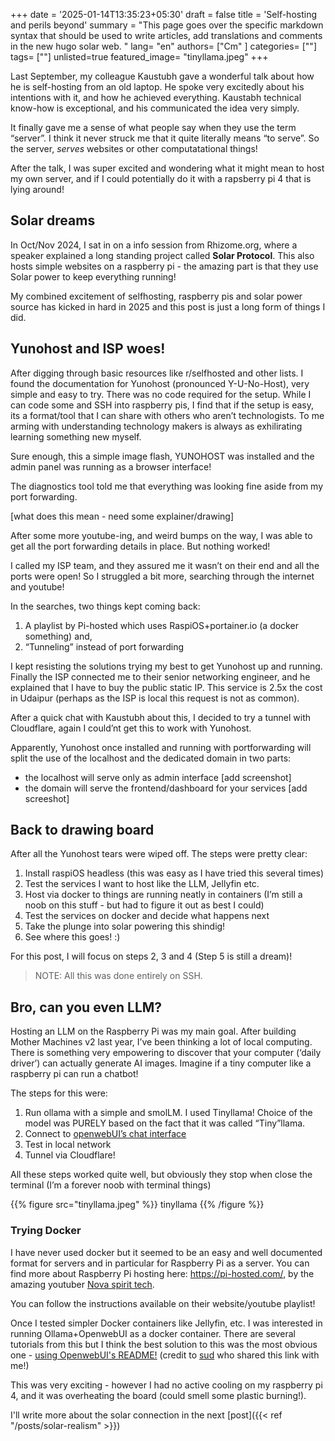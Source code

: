 +++
date = '2025-01-14T13:35:23+05:30'
draft = false
title = 'Self-hosting and perils beyond'
summary = "This page goes over the specific markdown syntax that should be used to write articles, add translations and comments in the new hugo solar web. "
lang= "en"
authors= ["Cm" ]
categories= [""]
tags= [""]
unlisted=true
featured_image= "tinyllama.jpeg"
+++

Last September, my colleague Kaustubh gave a wonderful talk about how he is self-hosting from an old laptop. He spoke very excitedly about his intentions with it, and how he achieved everything. Kaustabh technical know-how is exceptional, and his communicated the idea very simply. 

It finally gave me a sense of what people say when they use the term “server”. I think it never struck me that it quite literally means “to serve”. So the server, _serves_ websites or other computatational things! 

After the talk, I was super excited and wondering what it might mean to host my own server, and if I could potentially do it with a rapsberry pi 4 that is lying around!

## Solar dreams
In Oct/Nov 2024, I sat in on a info session from Rhizome.org, where a speaker explained a long standing project called **Solar Protocol**. This also hosts simple websites on a raspberry pi - the amazing part is that they use Solar power to keep everything running! 

My combined excitement of selfhosting, raspberry pis and solar power source has kicked in hard in 2025 and this post is just a long form of things I did. 

## Yunohost and ISP woes! 

After digging through basic resources like r/selfhosted and other lists. I found the documentation for Yunohost (pronounced Y-U-No-Host), very simple and easy to try. There was no code required for the setup. While I can code some and SSH into raspberry pis, I find that if the setup is easy, its a format/tool that I can share with others who aren’t technologists. To me arming with understanding technology makers is always as exhilirating learning something new myself. 

Sure enough, this a simple image flash, YUNOHOST was installed and the admin panel was running as a browser interface! 

The diagnostics tool told me that everything was looking fine aside from my port forwarding. 

[what does this mean - need some explainer/drawing]

After some more youtube-ing, and weird bumps on the way, I was able to get all the port forwarding details in place. But nothing worked!

I called my ISP team, and they assured me it wasn’t on their end and all the ports were open! So I struggled a bit more, searching through the internet and youtube! 

In the searches, two things kept coming back: 
1. A playlist by Pi-hosted which uses RaspiOS+portainer.io (a docker something) and,
2. “Tunneling” instead of port forwarding 

I kept resisting the solutions trying my best to get Yunohost up and running. Finally the ISP connected me to their senior networking engineer, and he explained that I have to buy the public static IP. This service is 2.5x the cost in Udaipur (perhaps as the ISP is local this request is not as common). 

After a quick chat with Kaustubh about this, I decided to try a tunnel with Cloudflare, again I could’nt get this to work with Yunohost. 

Apparently, Yunohost once installed and running with portforwarding will split the use of the localhost and the dedicated domain in two parts:
- the localhost will serve only as admin interface 
[add screenshot]
- the domain will serve the frontend/dashboard for your services
[add screeshot]

## Back to drawing board

After all the Yunohost tears were wiped off. The steps were pretty clear:

1. Install raspiOS headless (this was easy as I have tried this several times)
2. Test the services I want to host like the LLM, Jellyfin etc. 
3. Host via docker to things are running neatly in containers (I’m still a noob on this stuff - but had to figure it out as best I could)
4. Test the services on docker and decide what happens next
5. Take the plunge into solar powering this shindig! 
6. See where this goes! :) 

For this post, I will focus on steps 2, 3 and 4 (Step 5 is still a dream)!  

> NOTE: All this was done entirely on SSH. 

## Bro, can you even LLM?

Hosting an LLM on the Raspberry Pi was my main goal. After building Mother Machines v2 last year, I’ve been thinking a lot of local computing. There is something very empowering to discover that your computer (‘daily driver’) can actually generate AI images. Imagine if a tiny computer like a raspberry pi can run a chatbot! 

The steps for this were:
1. Run ollama with a simple and smolLM. I used Tinyllama! Choice of the model was PURELY based on the fact that it was called “Tiny”llama.
2. Connect to [openwebUI’s chat interface](https://github.com/open-webui/open-webui)
3. Test in local network
4. Tunnel via Cloudflare! 

All these steps worked quite well, but obviously they stop when close the terminal (I’m a forever noob with terminal things)

{{% figure src="tinyllama.jpeg" %}} tinyllama {{% /figure %}}

### Trying Docker
I have never used docker but it seemed to be an easy and well documented format for servers and in particular for Raspberry Pi as a server. You can find more about Raspberry Pi hosting here: https://pi-hosted.com/, by the amazing youtuber [Nova spirit tech](https://www.youtube.com/channel/UCrjKdwxaQMSV_NDywgKXVmw).

You can follow the instructions available on their website/youtube playlist! 

Once I tested simpler Docker containers like Jellyfin, etc. I was interested in running Ollama+OpenwebUI as a docker container. There are several tutorials from this but I think the best solution to this was the most obvious one - [using OpenwebUI's README!](https://github.com/open-webui/open-webui?tab=readme-ov-file#installing-open-webui-with-bundled-ollama-support) (credit to [sud](https://x.com/theonesud) who shared this link with me!) 

This was very exciting - however I had no active cooling on my raspberry pi 4, and it was overheating the board (could smell some plastic burning!). 

I'll write more about the solar connection in the next [post]({{< ref "/posts/solar-realism" >}})

